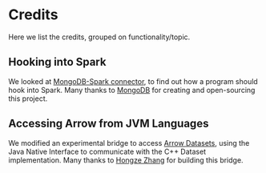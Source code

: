 # Credits
Here we list the credits, grouped on functionality/topic.

## Hooking into Spark
We looked at [MongoDB-Spark connector](https://github.com/mongodb/mongo-org.apache.spark),
to find out how a program should hook into Spark.
Many thanks to [MongoDB](https://www.mongodb.com/) for creating and open-sourcing this project.

## Accessing Arrow from JVM Languages
We modified an experimental bridge to
access [Arrow Datasets](https://github.com/zhztheplayer/arrow-1/tree/ARROW-7808),
using the Java Native Interface to communicate with the C++ Dataset implementation.
Many thanks to [Hongze Zhang](https://github.com/zhztheplayer) for building this bridge.